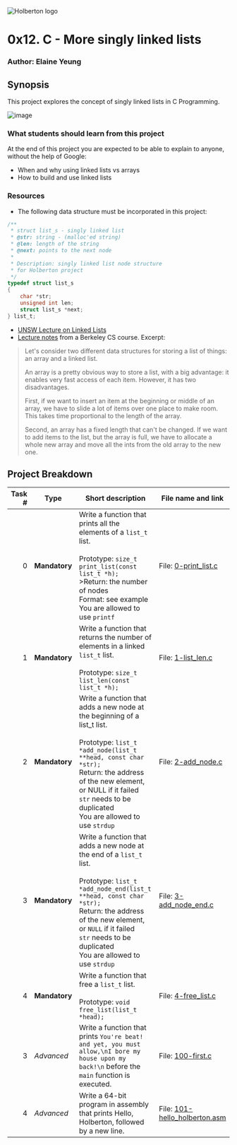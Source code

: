 <img src="https://www.holbertonschool.com/assets/holberton-logo-1cc451260ca3cd297def53f2250a9794810667c7ca7b5fa5879a569a457bf16f.png" alt="Holberton logo">

# 0x12. C - More singly linked lists

### Author: Elaine Yeung

## Synopsis
This project explores the concept of singly linked lists in C Programming.

![image](https://cloud.githubusercontent.com/assets/23224088/24430152/1a2fde02-13ca-11e7-8a67-f2420de7c4aa.png)
### What students should learn from this project

At the end of this project you are expected to be able to explain to anyone, without the help of Google:
- When and why using linked lists vs arrays
- How to build and use linked lists

### Resources
- The following data structure must be incorporated in this project:
```C
/**
 * struct list_s - singly linked list
 * @str: string - (malloc'ed string)
 * @len: length of the string
 * @next: points to the next node
 *
 * Description: singly linked list node structure
 * for Holberton project
 */
typedef struct list_s
{
    char *str;
    unsigned int len;
    struct list_s *next;
} list_t;
```
- [UNSW Lecture on Linked Lists](https://www.youtube.com/watch?v=udapt4FGY20&feature=youtu.be&t=2m10s)
- [Lecture notes](https://people.eecs.berkeley.edu/~jrs/61b/lec/07) from a Berkeley CS course. Excerpt:
>Let's consider two different data structures for storing a list of things: an array and a linked list.
>
>An array is a pretty obvious way to store a list, with a big advantage:  it enables very fast access of each item.  However, it has two disadvantages.
>
>First, if we want to insert an item at the beginning or middle of an array, we have to slide a lot of items over one place to make room.  This takes time proportional to the length of the array.
>
>Second, an array has a fixed length that can't be changed.  If we want to add items to the list, but the array is full, we have to allocate a whole new array and move all the ints from the old array to the new one.

## Project Breakdown
| Task # | Type | Short description | File name and link |
| ---: | --- | --- | --- |
|0 | **Mandatory**  |Write a function that prints all the elements of a `list_t` list.<br><br>Prototype: `size_t print_list(const list_t *h);`<br>>Return: the number of nodes<br>Format: see example<br>You are allowed to use `printf`<br>   | File: [0-print_list.c](./0-print_list.c) |
|1 | **Mandatory** | Write a function that returns the number of elements in a linked `list_t` list.<br><br>Prototype: `size_t list_len(const list_t *h);`   | File: [1-list_len.c](./1-list_len.c) |
|2 | **Mandatory** | Write a function that adds a new node at the beginning of a list_t list.<br><br>Prototype: `list_t *add_node(list_t **head, const char *str);`<br>Return: the address of the new element, or NULL if it failed<br>`str` needs to be duplicated<br>You are allowed to use `strdup`   | File: [2-add_node.c](./2-add_node.c) |
|3 | **Mandatory** | Write a function that adds a new node at the end of a `list_t` list.<br><br>Prototype: `list_t *add_node_end(list_t **head, const char *str);`<br>Return: the address of the new element, or `NULL` if it failed<br>`str` needs to be duplicated<br>You are allowed to use `strdup`   | File: [3-add_node_end.c](./3-add_node_end.c) |
|4 | **Mandatory** | Write a function that free a `list_t` list.<br><br>Prototype: `void free_list(list_t *head);`    | File: [4-free_list.c](./4-free_list.c)|
|3 | *Advanced* | Write a function that prints `You're beat! and yet, you must allow,\nI bore my house upon my back!\n` before the `main` function is executed.    |File: [100-first.c](./100-first.c) |
|4 | *Advanced* | Write a 64-bit program in assembly that prints Hello, Holberton, followed by a new line. | File: [101-hello_holberton.asm](./101-hello_holberton.asm) |